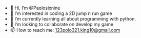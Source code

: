 - 👋 Hi, I’m @Paolosixnine
- 👀 I’m interested in coding a 2D jump n run game
- 🌱 I’m currently learning all about programming with python.
- 💞️ I’m looking to collaborate on develop my game
- 📫 How to reach me: 123polo321.king10@gmail.com

<!---
Paolosixnine/Paolosixnine is a ✨ special ✨ repository because its `README.md` (this file) appears on your GitHub profile.
You can click the Preview link to take a look at your changes.
--->
